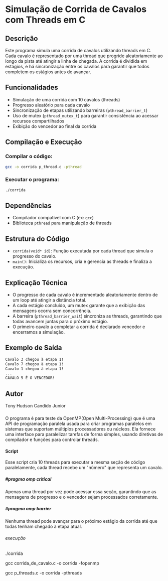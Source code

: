 # Simulação de Corrida de Cavalos com Threads em C

## Descrição
Este programa simula uma corrida de cavalos utilizando threads em C. Cada cavalo é representado por uma thread que progride aleatoriamente ao longo da pista até atingir a linha de chegada. A corrida é dividida em estágios, e há sincronização entre os cavalos para garantir que todos completem os estágios antes de avançar.

## Funcionalidades
- Simulação de uma corrida com 10 cavalos (threads)
- Progresso aleatório para cada cavalo
- Sincronização de etapas utilizando barreiras (`pthread_barrier_t`)
- Uso de mutex (`pthread_mutex_t`) para garantir consistência ao acessar recursos compartilhados
- Exibição do vencedor ao final da corrida

## Compilação e Execução
### Compilar o código:
```sh
gcc -o corrida p_thread.c -pthread
```

### Executar o programa:
```sh
./corrida
```

## Dependências
- Compilador compatível com C (ex: `gcc`)
- Biblioteca `pthread` para manipulação de threads

## Estrutura do Código
- `corrida(void* id)`: Função executada por cada thread que simula o progresso do cavalo.
- `main()`: Inicializa os recursos, cria e gerencia as threads e finaliza a execução.

## Explicação Técnica
- O progresso de cada cavalo é incrementado aleatoriamente dentro de um loop até atingir a distância total.
- A cada estágio concluído, um mutex garante que a exibição das mensagens ocorra sem concorrência.
- A barreira (`pthread_barrier_wait`) sincroniza as threads, garantindo que todas avancem juntas para o próximo estágio.
- O primeiro cavalo a completar a corrida é declarado vencedor e encerramos a simulação.

## Exemplo de Saída
```sh
Cavalo 3 chegou à etapa 1!
Cavalo 7 chegou à etapa 1!
Cavalo 1 chegou à etapa 1!
...
CAVALO 5 É O VENCEDOR!
```

## Autor
Tony Hudson Candido Junior



























###
O programa é para teste da OpenMP(Open Multi-Processing) que é uma API de programação paralela usada para criar programas
paralelos em sistemas que suportam múltiplos processadores ou núcleos. Ela fornece uma interface para paralelizar 
tarefas de forma simples, usando diretivas de compilador e funções para controlar threads. 

#### Script
Esse script cria 10 threads para executar a mesma seção de código paralelamente,
cada thread recebe um "número" que representa um cavalo.

##### #pragma omp critical
Apenas uma thread por vez pode acessar essa seção,
garantindo que as mensagens de progresso e o vencedor sejam processados corretamente.

##### #pragma omp barrier

Nenhuma thread pode avançar para o próximo estágio da corrida até que todas tenham chegado à etapa atual.

###### execução
./corrida

gcc corrida_de_cavalo.c -o corrida -fopenmp

gcc p_threads.c -o corrida -pthreads

